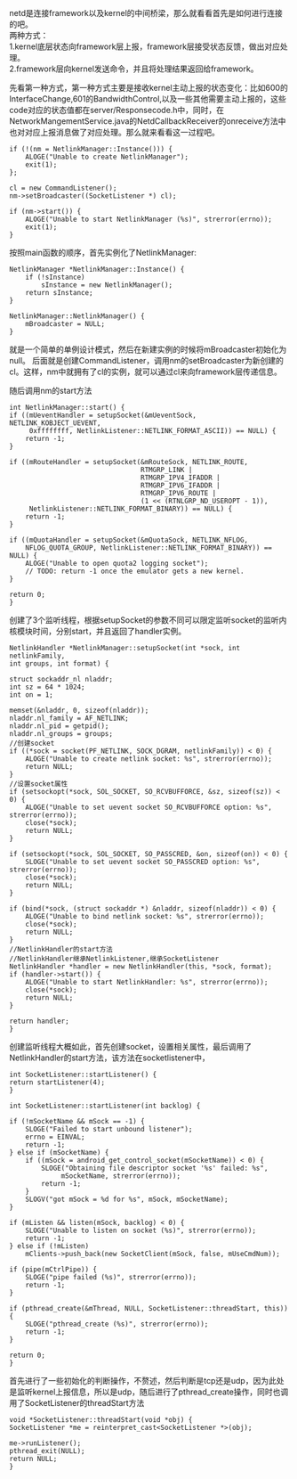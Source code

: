 netd是连接framework以及kernel的中间桥梁，那么就看看首先是如何进行连接的吧。  
两种方式：  
1.kernel底层状态向framework层上报，framework层接受状态反馈，做出对应处理。  
2.framework层向kernel发送命令，并且将处理结果返回给framework。  
  
先看第一种方式，第一种方式主要是接收kernel主动上报的状态变化：比如600的InterfaceChange,601的BandwidthControl,以及一些其他需要主动上报的，这些code对应的状态值都在server/Responsecode.h中，同时，在NetworkMangementService.java的NetdCallbackReceiver的onreceive方法中也对对应上报消息做了对应处理。那么就来看看这一过程吧。  
  
	
	if (!(nm = NetlinkManager::Instance())) {
        ALOGE("Unable to create NetlinkManager");
        exit(1);
    };

    cl = new CommandListener();
    nm->setBroadcaster((SocketListener *) cl);

    if (nm->start()) {
        ALOGE("Unable to start NetlinkManager (%s)", strerror(errno));
        exit(1);
    }  
  

  
按照main函数的顺序，首先实例化了NetlinkManager:  
	
	NetlinkManager *NetlinkManager::Instance() {
    	if (!sInstance)
        	sInstance = new NetlinkManager();
    	return sInstance;
	}
	
	NetlinkManager::NetlinkManager() {
    	mBroadcaster = NULL;
	}

就是一个简单的单例设计模式，然后在新建实例的时候将mBroadcaster初始化为null。 
后面就是创建CommandListener，调用nm的setBroadcaster为新创建的cl。这样，nm中就拥有了cl的实例，就可以通过cl来向framework层传递信息。  
  
随后调用nm的start方法  
	
	int NetlinkManager::start() {
    if ((mUeventHandler = setupSocket(&mUeventSock, NETLINK_KOBJECT_UEVENT,
         0xffffffff, NetlinkListener::NETLINK_FORMAT_ASCII)) == NULL) {
        return -1;
    }

    if ((mRouteHandler = setupSocket(&mRouteSock, NETLINK_ROUTE,
                                     RTMGRP_LINK |
                                     RTMGRP_IPV4_IFADDR |
                                     RTMGRP_IPV6_IFADDR |
                                     RTMGRP_IPV6_ROUTE |
                                     (1 << (RTNLGRP_ND_USEROPT - 1)),
         NetlinkListener::NETLINK_FORMAT_BINARY)) == NULL) {
        return -1;
    }

    if ((mQuotaHandler = setupSocket(&mQuotaSock, NETLINK_NFLOG,
        NFLOG_QUOTA_GROUP, NetlinkListener::NETLINK_FORMAT_BINARY)) == NULL) {
        ALOGE("Unable to open quota2 logging socket");
        // TODO: return -1 once the emulator gets a new kernel.
    }

    return 0;
	}

创建了3个监听线程，根据setupSocket的参数不同可以限定监听socket的监听内核模块时间，分别start，并且返回了handler实例。  

	
	NetlinkHandler *NetlinkManager::setupSocket(int *sock, int netlinkFamily,
    int groups, int format) {

    struct sockaddr_nl nladdr;
    int sz = 64 * 1024;
    int on = 1;

    memset(&nladdr, 0, sizeof(nladdr));
    nladdr.nl_family = AF_NETLINK;
    nladdr.nl_pid = getpid();
    nladdr.nl_groups = groups;
	//创建socket
    if ((*sock = socket(PF_NETLINK, SOCK_DGRAM, netlinkFamily)) < 0) {
        ALOGE("Unable to create netlink socket: %s", strerror(errno));
        return NULL;
    }
	//设置socket属性
    if (setsockopt(*sock, SOL_SOCKET, SO_RCVBUFFORCE, &sz, sizeof(sz)) < 0) {
        ALOGE("Unable to set uevent socket SO_RCVBUFFORCE option: %s", strerror(errno));
        close(*sock);
        return NULL;
    }

    if (setsockopt(*sock, SOL_SOCKET, SO_PASSCRED, &on, sizeof(on)) < 0) {
        SLOGE("Unable to set uevent socket SO_PASSCRED option: %s", strerror(errno));
        close(*sock);
        return NULL;
    }

    if (bind(*sock, (struct sockaddr *) &nladdr, sizeof(nladdr)) < 0) {
        ALOGE("Unable to bind netlink socket: %s", strerror(errno));
        close(*sock);
        return NULL;
    }
	//NetlinkHandler的start方法
	//NetlinkHandler继承NetlinkListener,继承SocketListener
    NetlinkHandler *handler = new NetlinkHandler(this, *sock, format);
    if (handler->start()) {
        ALOGE("Unable to start NetlinkHandler: %s", strerror(errno));
        close(*sock);
        return NULL;
    }

    return handler;
	}
创建监听线程大概如此，首先创建socket，设置相关属性，最后调用了NetlinkHandler的start方法，该方法在socketlistener中，  
	
	int SocketListener::startListener() {
    return startListener(4);
	}

	int SocketListener::startListener(int backlog) {

    if (!mSocketName && mSock == -1) {
        SLOGE("Failed to start unbound listener");
        errno = EINVAL;
        return -1;
    } else if (mSocketName) {
        if ((mSock = android_get_control_socket(mSocketName)) < 0) {
            SLOGE("Obtaining file descriptor socket '%s' failed: %s",
                 mSocketName, strerror(errno));
            return -1;
        }
        SLOGV("got mSock = %d for %s", mSock, mSocketName);
    }

    if (mListen && listen(mSock, backlog) < 0) {
        SLOGE("Unable to listen on socket (%s)", strerror(errno));
        return -1;
    } else if (!mListen)
        mClients->push_back(new SocketClient(mSock, false, mUseCmdNum));

    if (pipe(mCtrlPipe)) {
        SLOGE("pipe failed (%s)", strerror(errno));
        return -1;
    }

    if (pthread_create(&mThread, NULL, SocketListener::threadStart, this)) {
        SLOGE("pthread_create (%s)", strerror(errno));
        return -1;
    }

    return 0;
	}

	
首先进行了一些初始化的判断操作，不赘述，然后判断是tcp还是udp，因为此处是监听kernel上报信息，所以是udp，随后进行了pthread_create操作，同时也调用了SocketListener的threadStart方法  
	
	void *SocketListener::threadStart(void *obj) {
    SocketListener *me = reinterpret_cast<SocketListener *>(obj);

    me->runListener();
    pthread_exit(NULL);
    return NULL;
	}
	
	



